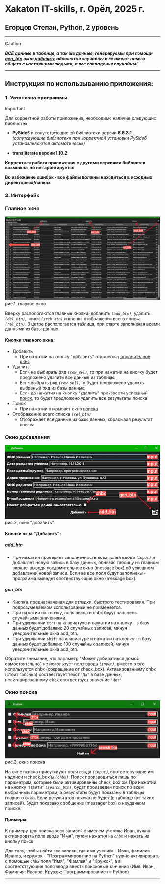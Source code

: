 # Xakaton IT-skills, г. Орёл, 2025 г.
## Егорцов Степан, Python, 2 уровень
____
> [!CAUTION]
> ***ВСЕ данные в таблице, а так же данные, генерируемы при помощи [gen_btn](#gen_btn) окна [добавить](#окно-добавления) абсолютно случайны и не имеют ничего общего с настоящими людьми, а все совпадения случайны!***
____
## Инструкция по использыванию приложения:
### 1. Установка программы
> [!IMPORTANT]  
> Для корректной работы приложения, необходимо наличие следующих библиотек:
> 
> - **PySide6** и сопутствующие ей библиотеки версии **6.6.3.1** *(сопутсвующие библиотеки при корректной установки PySide6 устанавливаются автоматически)*
>
> - **transliterate версии 1.10.2**
>
> **Корректная работа приложения с другими версиями библиотек возможна, но не гарантируется**
> 
> **Во избежание ошибок - все файлы должны находиться в исходных директориях/папках**
### 2. Интерфейс

### Главное окно

![main_window](https://github.com/Stepan3Dpower/Xakaton-IT-skills-ES-2025/blob/main/Снимок%20экрана%202025-04-27%20195557.jpg?raw=true)
рис.1, главное окно

Вверху распологаются главные кнопки: добавить *`(add_btn)`*, удалить *`(del_btn)`*, поиск *`(srch_btn)`* и кнопка отображения всего списка *`(rel_btn)`*. В цетре распологается таблица, при старте заполненая всеми данными из базы данных.

#### Кнопки главного окна:
+ Добавить
  + При нажатии на кнопку "добавить" откроется [дополнителное окно](#окно-добавления)
+ Удалить
  + Если не выбирать ряд *`(row_sel)`*, то при нажатии на кнопку будет предложено удалить все данные из таблицы.
  + Если выбрать ряд *`(row_sel)`*, то будет предложено удалить выбраный ряд из базы данных.
  + Если до нажатия на кнопку "удалить" произвести успешный [поиск](#окно-поиска), то будет предложено удалить все результаты поиска
+ Поиск
  + При нажатии открывает окно [поиска](#окно-поиска)
+ Отображение всего списка *`(rel_btn)`*
  + Отображает все данные из базы данных, сбрасывая результат поиска


### Окно добавления

![add_window](https://github.com/Stepan3Dpower/Xakaton-IT-skills-ES-2025/blob/main/Снимок%20экрана%202025-04-27%20195153.jpg?raw=true)
рис.2, окно "добавить"

#### Кнопки окна "Добавить":
##### add_btn
  + При нажатии проверяет заполненность всех полей ввода *`(input)`* и добавляет новую запись в базу данных, обнвляя таблицу на главном экране, выводя уведомительное окно (message box) об успешном добавлении новой записи. Если не все поля будут заполнены - программа выведет соотвествующие окно (message box).
##### gen_btn
  + Кнопка, предназначеная для отладки, быстрого тестирования. При подрозумеваемом использовании не применяется.
  + При нажатии на кнопку, поля ввода и chbx будут заплнены случайными значениями.
  + При удержании `ctrl` на клавиатуре и нажатии на кнопку - в базу данных будет добалено 20 случайных записей, минуя уведомительные окна add_btn.
  + При удержании `shift` на клавиатуре и нажатии на кнопку - в базу данных будет добалено 100 случайных записей, минуя уведомительные окна add_btn.
  
Обратите внимание, что параметр "Может добиратиься домой самостоятельно" не использует поле ввода *`(input)`*, вместо этого используется chbx (сокращение от check_box). Активированному chbx (стоит галочка) соотвествует текст `"Да"` в базе данных, неактивированному chbx соотвествует значение `"Нет"`


### Окно поиска 

![search_window](https://github.com/Stepan3Dpower/Xakaton-IT-skills-ES-2025/blob/main/Снимок%20экрана%202025-04-27%20194808.jpg?raw=true)
рис.3, окно поиска

На окне поиска присутсвуют поля ввода *`(input)`*, соответсвующие им надписи и check_box'ы *`(chbx)`*. Поиск производиться лишь по параметрам, которые были активированны check_box'ом
При нажатии на кнопку "Найти" *`(search_btn)`*, будет произведён поиск по всем выбранным параметрам, а результаты будут показаны в таблицы главного окна. Если результатов поиска не будет (в таблице нет таких записей). Будет показано сообщение (messager box) о неудачном поиске.

#### Примеры:
К примеру, для поиска всех записей с именем ученика Иван, нужно активировать поле вводв "Имя", путем нажатия на *`chbx`* и нажать на кнопку поиск. 

Для того, чтобы найти все записи, где имя ученика - Иван, фамилия - Иванов, и кружок - "Программирование на Python" нужно активировать с помощью *`chbx`* поля "Имя", "Фамлия" и "Кружок", а в соответствующие поля ввода ввести поисковые занчения (Имя: Иван, Фамилия: Иванов, Кружок: Программирование на Python)
____

